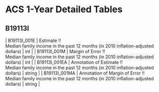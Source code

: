 # ACS 1-Year Detailed Tables

## B19113I

| B19113I_001E | Estimate !!<br>Median family income in the past 12 months (in 2010 inflation-adjusted dollars) | int |
| B19113I_001M | Margin of Error !!<br>Median family income in the past 12 months (in 2010 inflation-adjusted dollars) | int |
| B19113I_001EA | Annotation of Estimate !!<br>Median family income in the past 12 months (in 2010 inflation-adjusted dollars) | string |
| B19113I_001MA | Annotation of Margin of Error !!<br>Median family income in the past 12 months (in 2010 inflation-adjusted dollars) | string |


